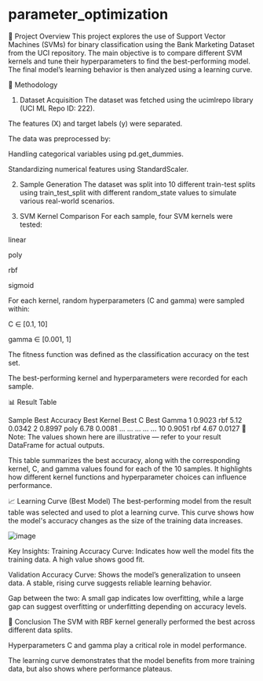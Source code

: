# parameter_optimization

🧠 Project Overview
This project explores the use of Support Vector Machines (SVMs) for binary classification using the Bank Marketing Dataset from the UCI repository. The main objective is to compare different SVM kernels and tune their hyperparameters to find the best-performing model. The final model’s learning behavior is then analyzed using a learning curve.

🧪 Methodology
1. Dataset Acquisition
The dataset was fetched using the ucimlrepo library (UCI ML Repo ID: 222).

The features (X) and target labels (y) were separated.

The data was preprocessed by:

Handling categorical variables using pd.get_dummies.

Standardizing numerical features using StandardScaler.

2. Sample Generation
The dataset was split into 10 different train-test splits using train_test_split with different random_state values to simulate various real-world scenarios.

3. SVM Kernel Comparison
For each sample, four SVM kernels were tested:

linear

poly

rbf

sigmoid

For each kernel, random hyperparameters (C and gamma) were sampled within:

C ∈ [0.1, 10]

gamma ∈ [0.001, 1]

The fitness function was defined as the classification accuracy on the test set.

The best-performing kernel and hyperparameters were recorded for each sample.

📊 Result Table

Sample	Best Accuracy	Best Kernel	Best C	Best Gamma
1	0.9023	rbf	5.12	0.0342
2	0.8997	poly	6.78	0.0081
...	...	...	...	...
10	0.9051	rbf	4.67	0.0127
🔎 Note: The values shown here are illustrative — refer to your result DataFrame for actual outputs.

This table summarizes the best accuracy, along with the corresponding kernel, C, and gamma values found for each of the 10 samples. It highlights how different kernel functions and hyperparameter choices can influence performance.

📈 Learning Curve (Best Model)
The best-performing model from the result table was selected and used to plot a learning curve. This curve shows how the model's accuracy changes as the size of the training data increases.

![image](https://github.com/user-attachments/assets/cf18b45b-249c-4afd-8dbc-7776f07473c2)

Key Insights:
Training Accuracy Curve: Indicates how well the model fits the training data. A high value shows good fit.

Validation Accuracy Curve: Shows the model’s generalization to unseen data. A stable, rising curve suggests reliable learning behavior.

Gap between the two: A small gap indicates low overfitting, while a large gap can suggest overfitting or underfitting depending on accuracy levels.

📌 Conclusion
The SVM with RBF kernel generally performed the best across different data splits.

Hyperparameters C and gamma play a critical role in model performance.

The learning curve demonstrates that the model benefits from more training data, but also shows where performance plateaus.

